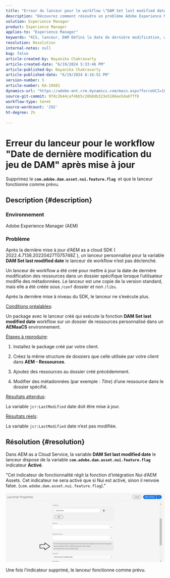 ```yaml
---
title: "Erreur du lanceur pour le workflow \"DAM Set last modified date\" après mise à jour"
description: "Découvrez comment résoudre un problème Adobe Experience Manager d’Adobe où une erreur de lanceur se produit pour le workflow \"DAM Set last modified date\" après mise à jour."
solution: Experience Manager
product: Experience Manager
applies-to: "Experience Manager"
keywords: "KCS, lanceur, DAM Défini la date de dernière modification, workflow, erreur, après la mise à jour d’AEMaaCS, AEM, Adobe Experience Manager, déclenché, Dépannage, com.adobe.dam.asset.nui.feature.flag"
resolution: Resolution
internal-notes: null
bug: false
article-created-by: Nayanika Chakravarty
article-created-date: "6/19/2024 5:33:46 PM"
article-published-by: Nayanika Chakravarty
article-published-date: "6/19/2024 8:16:52 PM"
version-number: 5
article-number: KA-19481
dynamics-url: "https://adobe-ent.crm.dynamics.com/main.aspx?forceUCI=1&pagetype=entityrecord&etn=knowledgearticle&id=75a86a12-622e-ef11-840a-000d3a37b1e1"
source-git-commit: 9fdc2b44caf4bb5c28b8db323e5186ee5da6fff8
workflow-type: tm+mt
source-wordcount: '292'
ht-degree: 2%

---
```


# Erreur du lanceur pour le workflow &quot;Date de dernière modification du jeu de DAM&quot; après mise à jour


Supprimez le <b>`com.adobe.dam.asset.nui.feature.flag `</b>et que le lanceur fonctionne comme prévu.

## Description {#description}


### <b>Environnement</b>

Adobe Experience Manager (AEM)

### <b>Problème</b>

Après la dernière mise à jour d’AEM as a cloud SDK ( 2022.4.7138.20220427T075748Z ), un lanceur personnalisé pour la variable <b>DAM Set last modified date</b> le lanceur de workflow n’est pas déclenché.

Un lanceur de workflow a été créé pour mettre à jour la date de dernière modification des ressources dans un dossier spécifique lorsque l’utilisateur modifie des métadonnées. Le lanceur est une copie de la version standard, mais elle a été créée sous `/conf` dossier et non `/libs`.

Après la dernière mise à niveau du SDK, le lanceur ne s’exécute plus.

<u>Conditions préalables</u>:

Un package avec le lanceur créé qui exécute la fonction <b>DAM Set last modified date</b> workflow sur un dossier de ressources personnalisé dans un <b>AEMaaCS</b> environnement.

<u>Étapes à reproduire</u>:

1. Installez le package créé par votre client.

2. Créez la même structure de dossiers que celle utilisée par votre client dans <b>AEM - Ressources</b>.

3. Ajoutez des ressources au dossier créé précédemment.

4. Modifier des métadonnées (par exemple : *Titre*) d’une ressource dans le dossier spécifié.

<u>Résultats attendus</u>:

La variable `jcr:LastModified` date doit être mise à jour.

<u>Résultats réels</u>:

La variable `jcr:LastModified` date n’est pas modifiée.


## Résolution {#resolution}


Dans AEM as a Cloud Service, la variable <b>DAM Set last modified date</b> le lanceur dispose de la variable <b>`com.adobe.dam.asset.nui.feature.flag`</b> indicateur <b>Activé</b>.

&quot;Cet indicateur de fonctionnalité régit la fonction d’intégration Nui d’AEM Assets. Cet indicateur ne sera activé que si Nui est activé, sinon il renvoie false. (`com.adobe.dam.asset.nui.feature.flag`).&quot;

![](assets/f0aaf60a-33d1-ec11-a7b5-00224809ccc2.png)

Une fois l’indicateur supprimé, le lanceur fonctionne comme prévu.
